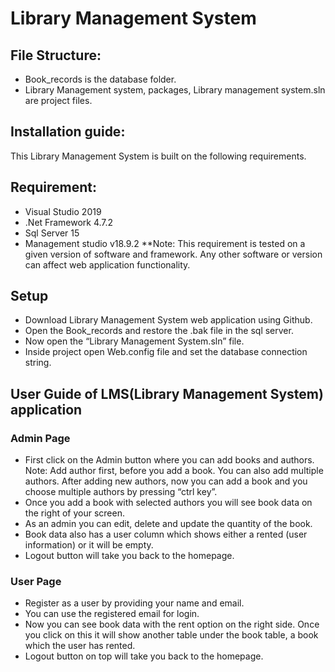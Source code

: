 # Library Management System

## File Structure:
- Book_records is the database folder.
- Library Management system, packages, Library management system.sln are project files.

## Installation guide:
This Library Management System is built on the following requirements.

## Requirement:
* Visual Studio 2019
* .Net Framework 4.7.2
* Sql Server 15
* Management studio v18.9.2
 **Note: This requirement is tested on a given version of software and framework. Any other software or version can affect web application functionality.

## Setup
* Download Library Management System web application using Github. 
* Open the Book_records and restore the .bak file in the sql server.
* Now open the “Library Management System.sln” file.
* Inside project open Web.config file and set the database connection string.

## User Guide of LMS(Library Management System) application

### Admin Page
* First click on the Admin button where you can add books and authors. Note: Add author first, before you add a book. You can also add multiple authors. 
After adding new authors, now you can add a book and you choose multiple authors by pressing “ctrl  key”.
* Once you add a book with selected authors you will see book data on the right of your screen. 
* As an admin you can edit, delete and update the quantity of the book.
* Book data also has a user column which shows either a rented (user information) or it will be empty.
* Logout button will take you back to the homepage.

### User Page
* Register as a user by providing your name and email.
* You can use the registered email for login.
* Now you can see book data with the rent option on the right side. Once you click on this it will show another table under the book table, a book which the user has rented.
* Logout button on top will take you back to the homepage.
















